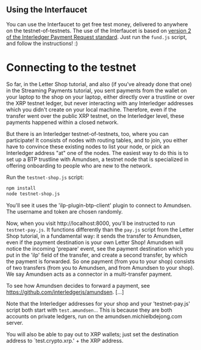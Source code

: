 ## Using the Interfaucet

You can use the Interfaucet to get free test money, delivered to anywhere on the testnet-of-testnets. The use of the
Interfaucet is based on [version 2 of the Interledger Payment Request standard](https://interledger.org/rfcs/0011-interledger-payment-request/draft-1.html).
Just run the `fund.js` script, and follow the instructions! :)
# Connecting to the testnet

So far, in the Letter Shop tutorial, and also (if you've already done that one) in the Streaming Payments tutorial,
you sent payments from the wallet on your laptop to the shop on your laptop, either directly over a trustline or over the XRP testnet ledger,
but never interacting with any Interledger addresses which you didn't create on your local machine. Therefore, even if
the transfer went over the public XRP testnet, on the Interledger level, these payments happened within a closed network.

But there is an Interledger testnet-of-testnets, too, where you can participate! It consists of nodes with routing tables,
and to join, you either have to convince these existing nodes to list your node, or pick an Interledger address "at" one
of the nodes. The easiest way to do this is to set up a BTP trustline with Amundsen, a testnet node that is specialized
in offering onboarding to people who are new to the network.

Run the `testnet-shop.js` script:

```sh
npm install
node testnet-shop.js
```

 You'll see it uses the 'ilp-plugin-btp-client' plugin to connect to Amundsen. The
username and token are chosen randomly.

Now, when you visit http://localhost:8000, you'll be instructed to run `testnet-pay.js`. It functions differently than
the `pay.js` script from the Letter Shop tutorial, in a fundamental way: it sends the transfer to Amundsen, even
if the payment destination is your own Letter Shop! Amundsen will notice the incoming 'prepare' event, see the payment
destination which you put in the 'ilp' field of the transfer, and create a second transfer, by which the payment is
forwarded. So one payment (from you to your shop) consists of two transfers (from you to Amundsen, and from Amundsen to
your shop). We say Amundsen acts as a connector in a multi-transfer payment.

To see how Amundsen decides to forward a payment, see https://github.com/interledgerjs/amundsen. [...]

Note that the Interledger addresses for your shop and your 'testnet-pay.js' script both start with `test.amundsen.`.
This is because they are both accounts on private ledgers, run on the amundsen.michielbdejong.com server.

You will also be able to pay out to XRP wallets; just set the destination address to `test.crypto.xrp.' + the XRP address.
